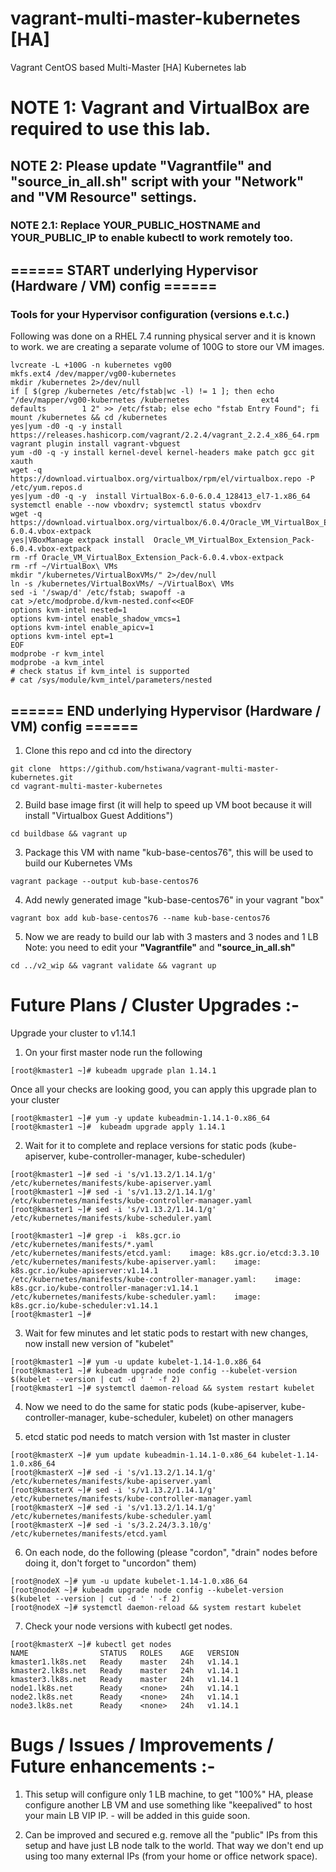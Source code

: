 # vagrant-multi-master-kubernetes [HA]
Vagrant CentOS based Multi-Master [HA] Kubernetes lab

# NOTE 1: Vagrant and VirtualBox are required to use this lab.
## NOTE 2: Please update "Vagrantfile" and "source_in_all.sh" script with your "Network" and "VM Resource" settings.
### NOTE 2.1: Replace YOUR_PUBLIC_HOSTNAME and YOUR_PUBLIC_IP to enable kubectl to work remotely too.



## ====== START underlying Hypervisor (Hardware / VM) config ======
### Tools for your Hypervisor configuration (versions e.t.c.)

Following was done on a RHEL 7.4 running physical server and it is known to work.
we are creating a separate volume of 100G to store our VM images.

```
lvcreate -L +100G -n kubernetes vg00
mkfs.ext4 /dev/mapper/vg00-kubernetes
mkdir /kubernetes 2>/dev/null
if [ $(grep /kubernetes /etc/fstab|wc -l) != 1 ]; then echo "/dev/mapper/vg00-kubernetes /kubernetes                ext4    defaults        1 2" >> /etc/fstab; else echo "fstab Entry Found"; fi
mount /kubernetes && cd /kubernetes
yes|yum -d0 -q -y install https://releases.hashicorp.com/vagrant/2.2.4/vagrant_2.2.4_x86_64.rpm
vagrant plugin install vagrant-vbguest
yum -d0 -q -y install kernel-devel kernel-headers make patch gcc git xauth
wget -q https://download.virtualbox.org/virtualbox/rpm/el/virtualbox.repo -P /etc/yum.repos.d
yes|yum -d0 -q -y  install VirtualBox-6.0-6.0.4_128413_el7-1.x86_64
systemctl enable --now vboxdrv; systemctl status vboxdrv
wget -q https://download.virtualbox.org/virtualbox/6.0.4/Oracle_VM_VirtualBox_Extension_Pack-6.0.4.vbox-extpack
yes|VBoxManage extpack install  Oracle_VM_VirtualBox_Extension_Pack-6.0.4.vbox-extpack
rm -rf Oracle_VM_VirtualBox_Extension_Pack-6.0.4.vbox-extpack
rm -rf ~/VirtualBox\ VMs
mkdir "/kubernetes/VirtualBoxVMs/" 2>/dev/null
ln -s /kubernetes/VirtualBoxVMs/ ~/VirtualBox\ VMs
sed -i '/swap/d' /etc/fstab; swapoff -a
cat >/etc/modprobe.d/kvm-nested.conf<<EOF
options kvm-intel nested=1
options kvm-intel enable_shadow_vmcs=1
options kvm-intel enable_apicv=1
options kvm-intel ept=1
EOF
modprobe -r kvm_intel
modprobe -a kvm_intel
# check status if kvm_intel is supported
# cat /sys/module/kvm_intel/parameters/nested
```

## ====== END underlying Hypervisor (Hardware / VM) config ======



1) Clone this repo and cd into the directory
```
git clone  https://github.com/hstiwana/vagrant-multi-master-kubernetes.git
cd vagrant-multi-master-kubernetes
```

2) Build base image first (it will help to speed up VM boot because it will install "Virtualbox Guest Additions")
```
cd buildbase && vagrant up
```
3) Package this VM with name "kub-base-centos76", this will be used to build our Kubernetes VMs
```	
vagrant package --output kub-base-centos76
```
4) Add newly generated image "kub-base-centos76" in your vagrant "box"
```
vagrant box add kub-base-centos76 --name kub-base-centos76
```
5) Now we are ready to build our lab with 3 masters and 3 nodes and 1 LB
   Note: you need to edit your **"Vagrantfile"** and **"source_in_all.sh"**
```
cd ../v2_wip && vagrant validate && vagrant up
```

# Future Plans / Cluster Upgrades :-
 Upgrade your cluster to v1.14.1
	
 1) On your first master node run the following
```	
[root@kmaster1 ~]# kubeadm upgrade plan 1.14.1
```
   Once all your checks are looking good, you can apply this upgrade plan to your cluster
```		
[root@kmaster1 ~]# yum -y update kubeadmin-1.14.1-0.x86_64 
[root@kmaster1 ~]#  kubeadm upgrade apply 1.14.1 
```
2) Wait for it to complete and replace versions for static pods (kube-apiserver, kube-controller-manager, kube-scheduler)
```	
[root@kmaster1 ~]# sed -i 's/v1.13.2/1.14.1/g' /etc/kubernetes/manifests/kube-apiserver.yaml  
[root@kmaster1 ~]# sed -i 's/v1.13.2/1.14.1/g' /etc/kubernetes/manifests/kube-controller-manager.yaml 
[root@kmaster1 ~]# sed -i 's/v1.13.2/1.14.1/g' /etc/kubernetes/manifests/kube-scheduler.yaml  

[root@kmaster1 ~]# grep -i  k8s.gcr.io /etc/kubernetes/manifests/*.yaml
/etc/kubernetes/manifests/etcd.yaml:    image: k8s.gcr.io/etcd:3.3.10
/etc/kubernetes/manifests/kube-apiserver.yaml:    image: k8s.gcr.io/kube-apiserver:v1.14.1
/etc/kubernetes/manifests/kube-controller-manager.yaml:    image: k8s.gcr.io/kube-controller-manager:v1.14.1
/etc/kubernetes/manifests/kube-scheduler.yaml:    image: k8s.gcr.io/kube-scheduler:v1.14.1
[root@kmaster1 ~]#
```
3) Wait for few minutes and let static pods to restart with new changes, now install new version of "kubelet"
```
[root@kmaster1 ~]# yum -u update kubelet-1.14-1.0.x86_64
[root@kmaster1 ~]# kubeadm upgrade node config --kubelet-version $(kubelet --version | cut -d ' ' -f 2)
[root@kmaster1 ~]# systemctl daemon-reload && system restart kubelet
```
4) Now we need to do the same for static pods (kube-apiserver, kube-controller-manager, kube-scheduler, kubelet) on other managers
	
5) etcd static pod needs to match version with 1st master in cluster
```
[root@kmasterX ~]# yum update kubeadmin-1.14.1-0.x86_64 kubelet-1.14-1.0.x86_64
[root@kmasterX ~]# sed -i 's/v1.13.2/1.14.1/g' /etc/kubernetes/manifests/kube-apiserver.yaml  
[root@kmasterX ~]# sed -i 's/v1.13.2/1.14.1/g' /etc/kubernetes/manifests/kube-controller-manager.yaml 
[root@kmasterX ~]# sed -i 's/v1.13.2/1.14.1/g' /etc/kubernetes/manifests/kube-scheduler.yaml  
[root@kmasterX ~]# sed -i 's/3.2.24/3.3.10/g' /etc/kubernetes/manifests/etcd.yaml
```
6) On each node, do the following (please "cordon", "drain" nodes before doing it, don't forget to "uncordon" them)
```		
[root@nodeX ~]# yum -u update kubelet-1.14-1.0.x86_64
[root@nodeX ~]# kubeadm upgrade node config --kubelet-version $(kubelet --version | cut -d ' ' -f 2) 
[root@nodeX ~]# systemctl daemon-reload && system restart kubelet
```   
7) Check your node versions with kubectl get nodes.
```   
[root@kmasterX ~]# kubectl get nodes
NAME                STATUS   ROLES    AGE   VERSION
kmaster1.lk8s.net   Ready    master   24h   v1.14.1
kmaster2.lk8s.net   Ready    master   24h   v1.14.1
kmaster3.lk8s.net   Ready    master   24h   v1.14.1
node1.lk8s.net      Ready    <none>   24h   v1.14.1
node2.lk8s.net      Ready    <none>   24h   v1.14.1
node3.lk8s.net      Ready    <none>   24h   v1.14.1
```

# Bugs / Issues / Improvements / Future enhancements :-
1. This setup will configure only 1 LB machine, to get "100%" HA, please configure another LB VM and use something like "keepalived" to host your main LB VIP IP. - will be added in this guide soon.

2. Can be improved and secured e.g. remove all the "public" IPs from this setup and have just LB node talk to the world. That way we don't end up using too many external IPs (from your home or office network space).
